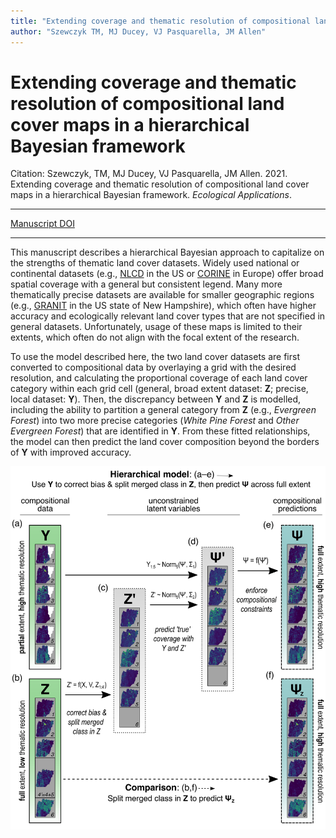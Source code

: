 ```yaml
---
title: "Extending coverage and thematic resolution of compositional land cover maps in a hierarchical Bayesian framework"
author: "Szewczyk TM, MJ Ducey, VJ Pasquarella, JM Allen"
---
```


# Extending coverage and thematic resolution of compositional land cover maps in a hierarchical Bayesian framework  


Citation: Szewczyk, TM, MJ Ducey, VJ Pasquarella, JM Allen. 2021. Extending coverage and thematic resolution of compositional land cover maps in a hierarchical Bayesian framework. *Ecological Applications*. 

------

[Manuscript DOI](https://doi.org/10.1002/eap.2318)



------

This manuscript describes a hierarchical Bayesian approach to capitalize on the strengths of thematic land cover datasets. Widely used national or continental datasets (e.g., [NLCD](https://www.usgs.gov/centers/eros/science/national-land-cover-database?qt-science_center_objects=0#qt-science_center_objects) in the US or [CORINE](https://land.copernicus.eu/pan-european/corine-land-cover) in Europe) offer broad spatial coverage with a general but consistent legend. Many more thematically precise datasets are available for smaller geographic regions (e.g., [GRANIT](https://daac.ornl.gov/cgi-bin/dsviewer.pl?ds_id=1305) in the US state of New Hampshire), which often have higher accuracy and ecologically relevant land cover types that are not specified in general datasets. Unfortunately, usage of these maps is limited to their extents, which often do not align with the focal extent of the research.  

To use the model described here, the two land cover datasets are first converted to compositional data by overlaying a grid with the desired resolution, and calculating the proportional coverage of each land cover category within each grid cell (general, broad extent dataset: **Z**; precise, local dataset: **Y**). Then, the discrepancy between **Y** and **Z** is modelled, including the ability to partition a general category from **Z** (e.g., *Evergreen Forest*) into two more precise categories (*White Pine Forest* and *Other Evergreen Forest*) that are identified in **Y**. From these fitted relationships, the model can then predict the land cover composition beyond the borders of **Y** with improved accuracy. 

![Fig. 1](../figs/Fig1_modStructure.png)


